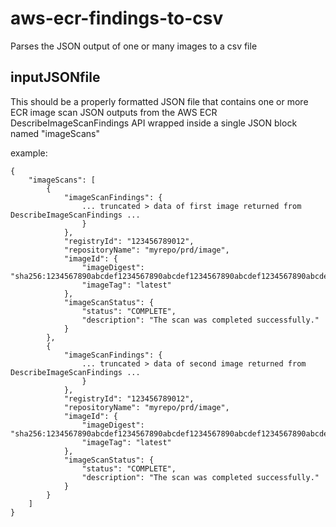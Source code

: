 # aws-ecr-findings-to-csv
Parses the JSON output of one or many images to a csv file

## inputJSONfile
This should be a properly formatted JSON file that contains one or more ECR image scan JSON outputs from the AWS ECR DescribeImageScanFindings API wrapped inside a single JSON block named "imageScans"

example:
```
{
    "imageScans": [
        {
            "imageScanFindings": {
                ... truncated > data of first image returned from DescribeImageScanFindings ...
                }
            },
            "registryId": "123456789012",
            "repositoryName": "myrepo/prd/image",
            "imageId": {
                "imageDigest": "sha256:1234567890abcdef1234567890abcdef1234567890abcdef1234567890abcdef",
                "imageTag": "latest"
            },
            "imageScanStatus": {
                "status": "COMPLETE",
                "description": "The scan was completed successfully."
            }
        },
        {
            "imageScanFindings": {
                ... truncated > data of second image returned from DescribeImageScanFindings ...
                }
            },
            "registryId": "123456789012",
            "repositoryName": "myrepo/prd/image",
            "imageId": {
                "imageDigest": "sha256:1234567890abcdef1234567890abcdef1234567890abcdef1234567890abcdef",
                "imageTag": "latest"
            },
            "imageScanStatus": {
                "status": "COMPLETE",
                "description": "The scan was completed successfully."
            }
        }
    ]
}
```
